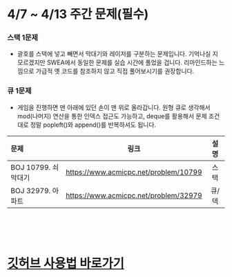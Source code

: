 # 4/7 ~ 4/13 주간 문제(필수)
### 스택 1문제
  - 괄호를 스택에 넣고 빼면서 막대기와 레이저를 구분하는 문제입니다. 기억나실 지 모르겠지만 SWEA에서 동일한 문제를 실습 시간에 풀었을 겁니다. 리마인드하는 느낌으로 가급적 옛 코드를 참조하지 않고 직접 풀어보시기를 권장합니다.
### 큐 1문제
  - 게임을 진행하면 맨 아래에 있던 손이 맨 위로 올라갑니다. 원형 큐로 생각해서 mod(나머지) 연산을 통한 인덱스 접근도 가능하고, deque를 활용해서 문제 조건대로 정말 popleft()와 append()를 반복하셔도 됩니다.


<center>

|문제|링크|설명|
|:---|:---:|:---:|
|BOJ 10799. 쇠막대기|https://www.acmicpc.net/problem/10799|스택|
|BOJ 32979. 아파트|https://www.acmicpc.net/problem/32979|큐/덱|

</center>


<br>
<br>
<br>


# [깃허브 사용법 바로가기](GUIDE.md)

</center>
